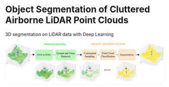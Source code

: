# Object Segmentation of Cluttered Airborne LiDAR Point Clouds
3D segmentation on LiDAR data with Deep Learning

![plot](./doc/framework.png)
